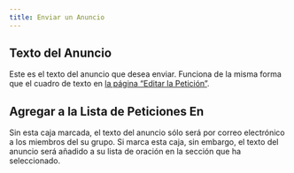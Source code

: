 ```yaml
---
title: Enviar un Anuncio
---
```


## Texto del Anuncio

Este es el texto del anuncio que desea enviar. Funciona de la misma forma que el cuadro de texto en [la página “Editar la Petición”](../requests/edit.html#peticion).

## Agregar a la Lista de Peticiones En

Sin esta caja marcada, el texto del anuncio sólo será por correo electrónico a los miembros del su grupo. Si marca esta caja, sin embargo, el texto del anuncio será añadido a su lista de oración en la sección que ha seleccionado.
